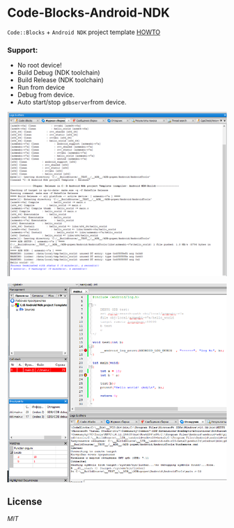 # Code-Blocks-Android-NDK
`Code::Blocks` + `Android NDK` project template [HOWTO](https://clnviewer.github.io/Code-Blocks-Android-NDK/)

### Support:

- No root device!
- Build Debug (NDK toolchain)
- Build Release (NDK toolchain)
- Run from device
- Debug from device. 
- Auto start/stop `gdbserver`from device.

![Build and Run NDK Hello Word screen](img/Image10.png)

![Build and Debug NDK Hello Word screen](img/Image14.png)




## License

_MIT_

